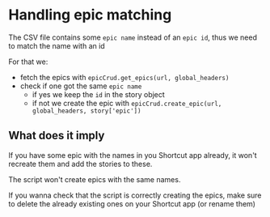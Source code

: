 # Handling epic matching

The CSV file contains some `epic name` instead of an `epic id`, thus we need to match the name with an id

For that we:
- fetch the epics with `epicCrud.get_epics(url, global_headers)` 
- check if one got the same `epic name`
  - if yes we keep the `id` in the story object
  - if not we create the epic with `epicCrud.create_epic(url, global_headers, story['epic'])`

## What does it imply
If you have some epic with the names in you Shortcut app already, it won't recreate them and add the stories to these.

The script won't create epics with the same names.

If you wanna check that the script is correctly creating the epics, make sure to delete the already existing ones on your Shortcut app (or rename them)
